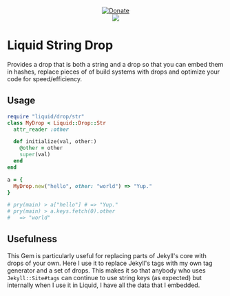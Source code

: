 <p align=center>
  <a href=https://goo.gl/BhrgjW>
    <img src=https://envygeeks.io/badges/paypal-large_1.png alt=Donate>
  </a>
  <br>
  <a href=https://travis-ci.org/envygeeks/liquid-string-drop>
    <img src="https://travis-ci.org/envygeeks/liquid-string-drop.svg?branch=master">
  </a>
</div>

# Liquid String Drop

Provides a drop that is both a string and a drop so that you can embed them in hashes, replace pieces of of build systems with drops and optimize your code for speed/efficiency.

## Usage

```ruby
require "liquid/drop/str"
class MyDrop < Liquid::Drop::Str
  attr_reader :other

  def initialize(val, other:)
    @other = other
    super(val)
  end
end

a = {
  MyDrop.new("hello", other: "world") => "Yup."
}

# pry(main) > a["hello"] # => "Yup."
# pry(main) > a.keys.fetch(0).other
#   => "world"
```

## Usefulness

This Gem is particularly useful for replacing parts of Jekyll's core with drops of your own.  Here I use it to replace Jekyll's tags with my own tag generator and a set of drops.  This makes it so that anybody who uses `Jekyll::Site#tags` can continue to use string keys (as expected) but internally when I use it in Liquid, I have all the data that I embedded.
